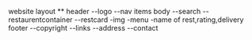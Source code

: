 website layout
**
header
--logo
--nav items
body
--search
--restaurentcontainer
  --restcard
    -img
    -menu
    -name of rest,rating,delivery
footer
--copyright
--links
--address
--contact
